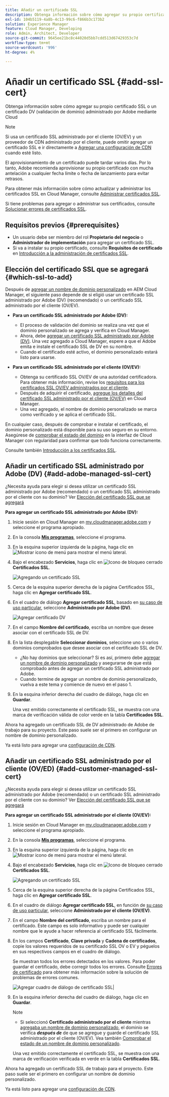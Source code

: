 ```yaml
---
title: Añadir un certificado SSL
description: Obtenga información sobre cómo agregar su propio certificado SSL o un certificado DV (validación de dominio) administrado por Adobe mediante las herramientas de autoservicio de Cloud Manager.
exl-id: 104b5119-4a8b-4c13-99c6-f866b3c173b2
solution: Experience Manager
feature: Cloud Manager, Developing
role: Admin, Architect, Developer
source-git-commit: 9645ee21bc8c44020d5bb7cdd513d67429353c7d
workflow-type: tm+mt
source-wordcount: '996'
ht-degree: 4%

---
```



# Añadir un certificado SSL {#add-ssl-cert}

Obtenga información sobre cómo agregar su propio certificado SSL o un certificado DV (validación de dominio) administrado por Adobe mediante Cloud

>[!NOTE]
>
>Si usa un certificado SSL administrado por el cliente (OV/EV) y un proveedor de CDN administrado por el cliente, puede omitir agregar un certificado SSL e ir directamente a [Agregar una configuración de CDN](/help/implementing/cloud-manager/cdn-configurations/add-cdn-config.md) cuando esté listo.

El aprovisionamiento de un certificado puede tardar varios días. Por lo tanto, Adobe recomienda aprovisionar su propio certificado con mucha antelación a cualquier fecha límite o fecha de lanzamiento para evitar retrasos.

Para obtener más información sobre cómo actualizar y administrar los certificados SSL en Cloud Manager, consulte [Administrar certificados SSL](/help/implementing/cloud-manager/managing-ssl-certifications/managing-certificates.md).

Si tiene problemas para agregar o administrar sus certificados, consulte [Solucionar errores de certificados SSL](/help/implementing/cloud-manager/managing-ssl-certifications/troubleshoot-ssl-cert.md).


## Requisitos previos {#prerequisites}

* Un usuario debe ser miembro del rol **Propietario del negocio** o **Administrador de implementación** para agregar un certificado SSL.
* Si va a instalar su propio certificado, consulte **Requisitos de certificado** en [Introducción a la administración de certificados SSL](/help/implementing/cloud-manager/managing-ssl-certifications/introduction-to-ssl-certificates.md#requirements).

## Elección del certificado SSL que se agregará {#which-ssl-to-add}

Después de [agregar un nombre de dominio personalizado](/help/implementing/cloud-manager/custom-domain-names/add-custom-domain-name.md) en AEM Cloud Manager, el siguiente paso depende de si eligió usar un certificado SSL administrado por Adobe (DV) (recomendado) o un certificado SSL administrado por el cliente (OV/EV).

* **Para un certificado SSL administrado por Adobe (DV):**
   * El proceso de validación del dominio se realiza una vez que el dominio personalizado se agrega y verifica en Cloud Manager.
   * Ahora, debe [agregar un certificado SSL administrado por Adobe (DV)](#add-adobe-managed-ssl-cert).
Una vez agregado a Cloud Manager, espere a que el Adobe emita e instale el certificado SSL de DV en su nombre.
   * Cuando el certificado esté activo, el dominio personalizado estará listo para usarse.

* **Para un certificado SSL administrado por el cliente (OV/EV):**

   * Obtenga su certificado SSL OV/EV de una autoridad certificadora. Para obtener más información, revise los [requisitos para los certificados SSL OV/EV administrados por el cliente](/help/implementing/cloud-manager/managing-ssl-certifications/introduction-to-ssl-certificates.md#requirements).
   * Después de adquirir el certificado, [agregue los detalles del certificado SSL administrado por el cliente (OV/EV)](#add-customer-managed-ssl-cert) en Cloud Manager.
   * Una vez agregado, el nombre de dominio personalizado se marca como verificado y se aplica el certificado SSL.

En cualquier caso, después de comprobar e instalar el certificado, el dominio personalizado está disponible para su uso seguro en su entorno. Asegúrese de [comprobar el estado del dominio](/help/implementing/cloud-manager/custom-domain-names/check-domain-name-status.md) en la interfaz de Cloud Manager con regularidad para confirmar que todo funciona correctamente.

Consulte también [Introducción a los certificados SSL](/help/implementing/cloud-manager/managing-ssl-certifications/introduction-to-ssl-certificates.md).

## Añadir un certificado SSL administrado por Adobe (DV) {#add-adobe-managed-ssl-cert}

¿Necesita ayuda para elegir si desea utilizar un certificado SSL administrado por Adobe (recomendado) o un certificado SSL administrado por el cliente con su dominio? Ver [Elección del certificado SSL que se agregará](#which-ssl-to-add)

**Para agregar un certificado SSL administrado por Adobe (DV):**

1. Inicie sesión en Cloud Manager en [my.cloudmanager.adobe.com](https://my.cloudmanager.adobe.com/) y seleccione el programa apropiado.
1. En la consola **[Mis programas](/help/implementing/cloud-manager/navigation.md#my-programs)**, seleccione el programa.
1. En la esquina superior izquierda de la página, haga clic en ![Mostrar icono de menú](https://spectrum.adobe.com/static/icons/workflow_18/Smock_ShowMenu_18_N.svg) para mostrar el menú lateral.

1. Bajo el encabezado **Servicios**, haga clic en ![Icono de bloqueo cerrado](https://spectrum.adobe.com/static/icons/workflow_18/Smock_LockClosed_18_N.svg) **Certificados SSL**.

   ![Agregando un certificado SSL](/help/implementing/cloud-manager/assets/ssl/ssl-cert-add.png)

1. Cerca de la esquina superior derecha de la página Certificados SSL, haga clic en **Agregar certificado SSL**.

1. En el cuadro de diálogo **Agregar certificado SSL**, basado en [su caso de uso particular](#which-ssl-to-add), seleccione **Administrado por Adobe (DV)**.

   ![Agregar certificado DV](/help/implementing/cloud-manager/assets/ssl/add-dv-certificate.png)

1. En el campo **Nombre del certificado**, escriba un nombre que desee asociar con el certificado SSL de DV.

1. En la lista desplegable **Seleccionar dominios**, seleccione uno o varios dominios comprobados que desee asociar con el certificado SSL de DV.
   * ¿No hay dominios que seleccionar? Si es así, primero debe [agregar un nombre de dominio personalizado](/help/implementing/cloud-manager/custom-domain-names/add-custom-domain-name.md) y asegurarse de que está comprobado antes de agregar un certificado SSL administrado por Adobe.
   * Cuando termine de agregar un nombre de dominio personalizado, vuelva a este tema y comience de nuevo en el paso 1.

1. En la esquina inferior derecha del cuadro de diálogo, haga clic en **Guardar**.

   Una vez emitido correctamente el certificado SSL, se muestra con una marca de verificación válida de color verde en la tabla **Certificados SSL**.

Ahora ha agregado un certificado SSL de DV administrado de Adobe de trabajo para su proyecto. Este paso suele ser el primero en configurar un nombre de dominio personalizado.

Ya está listo para agregar una [configuración de CDN](/help/implementing/cloud-manager/cdn-configurations/add-cdn-config.md).

## Añadir un certificado SSL administrado por el cliente (OV/ED) {#add-customer-managed-ssl-cert}

<!-- IF THIS TOPIC GET UPDATED, REMEMBER TO UPDATE THE STEPS ALSO IN THE "MANAGE SSL CERTIFICATES TOPIC TOO -->

¿Necesita ayuda para elegir si desea utilizar un certificado SSL administrado por Adobe (recomendado) o un certificado SSL administrado por el cliente con su dominio? Ver [Elección del certificado SSL que se agregará](#which-ssl-to-add)

**Para agregar un certificado SSL administrado por el cliente (OV/EV):**

1. Inicie sesión en Cloud Manager en [my.cloudmanager.adobe.com](https://my.cloudmanager.adobe.com/) y seleccione el programa apropiado.

1. En la consola **[Mis programas](/help/implementing/cloud-manager/navigation.md#my-programs)**, seleccione el programa.

1. En la esquina superior izquierda de la página, haga clic en ![Mostrar icono de menú](https://spectrum.adobe.com/static/icons/workflow_18/Smock_ShowMenu_18_N.svg) para mostrar el menú lateral.

1. Bajo el encabezado **Servicios**, haga clic en ![Icono de bloqueo cerrado](https://spectrum.adobe.com/static/icons/workflow_18/Smock_LockClosed_18_N.svg) **Certificados SSL**.

   ![Agregando un certificado SSL](/help/implementing/cloud-manager/assets/ssl/ssl-cert-add.png)

1. Cerca de la esquina superior derecha de la página Certificados SSL, haga clic en **Agregar certificado SSL**.

1. En el cuadro de diálogo **Agregar certificado SSL**, en función de [su caso de uso particular](#which-ssl-to-add), seleccione **Administrado por el cliente (OV/EV)**.

1. En el campo **Nombre del certificado**, escriba un nombre para el certificado.
Este campo es solo informativo y puede ser cualquier nombre que le ayude a hacer referencia al certificado SSL fácilmente.

1. En los campos **Certificado**, **Clave privada** y **Cadena de certificados**, copie los valores requeridos de su certificado SSL OV o EV y péguelos en sus respectivos campos en el cuadro de diálogo.

   Se muestran todos los errores detectados en los valores. Para poder guardar el certificado, debe corregir todos los errores. Consulte [Errores de certificado](#certificate-errors) para obtener más información sobre la solución de problemas de errores comunes.

   ![Agregar cuadro de diálogo de certificado SSL](/help/implementing/cloud-manager/assets/ssl/ssl-cert-02.png)|

1. En la esquina inferior derecha del cuadro de diálogo, haga clic en **Guardar**.

   >[!NOTE]
   >
   >* Si seleccionó **Certificado administrado por el cliente** mientras [agregaba un nombre de dominio personalizado](/help/implementing/cloud-manager/custom-domain-names/add-custom-domain-name.md), el dominio se verifica ***después de*** de que se agregue y guarde el certificado SSL administrado por el cliente (OV/EV). Vea también [Comprobar el estado de un nombre de dominio personalizado](/help/implementing/cloud-manager/custom-domain-names/check-domain-name-status.md#how-to).

   Una vez emitido correctamente el certificado SSL, se muestra con una marca de verificación verificada en verde en la tabla **Certificados SSL**.

Ahora ha agregado un certificado SSL de trabajo para el proyecto. Este paso suele ser el primero en configurar un nombre de dominio personalizado.

Ya está listo para agregar una [configuración de CDN](/help/implementing/cloud-manager/cdn-configurations/add-cdn-config.md).























<!--
## Add an SSL certificate {#add-ssl-cert}

1. Log into Cloud Manager at [my.cloudmanager.adobe.com](https://my.cloudmanager.adobe.com/) and select the appropriate program.
1. On the **[My Programs](/help/implementing/cloud-manager/navigation.md#my-programs)** console, select the program.
1. In the upper-left corner of the page, click ![Show menu icon](https://spectrum.adobe.com/static/icons/workflow_18/Smock_ShowMenu_18_N.svg) to reveal the side menu. 
1. Under the **Services** heading, click ![Lock closed icon](https://spectrum.adobe.com/static/icons/workflow_18/Smock_LockClosed_18_N.svg) **SSL Certificates**. 

   ![Adding an SSL certificate](/help/implementing/cloud-manager/assets/ssl/ssl-cert-add.png)

1. Near the upper-right corner of the SSL Certificates page, click **Add SSL Certificate**.

1. In the **Add SSL certificate** dialog box, based on [your particular use case](/help/implementing/cloud-manager/managing-ssl-certifications/introduction-to-ssl-certificates.md), do one of the following:

    | | Use case | Steps |
    | --- | --- | --- |
    | 1 | **Add an Adobe managed (DV) certificate** | **To add an Adobe managed (DV) SSL certificate:**<br>a. In the **Add SSL Certificate** dialog box, select the certificate type **Adobe managed (DV)**.<br>![Add a DV certificate](/help/implementing/cloud-manager/assets/ssl/add-dv-certificate.png)<br>b. In the **Certificate name** field, enter a name you want associated with the certificate.<br>c. In the **Select domains** drop-down list, select one or more domains that you want associated with the DV SSL certificate.<br>No domains to select? If so, it means that you must first add a custom domain name and ensure it is verified before you can add an SSL certificate. See [Add a custom domain name](/help/implementing/cloud-manager/custom-domain-names/add-custom-domain-name.md). When you are finished adding a custom domain name, return to this topic and begin at step 1 again.<br>d. Continue to step 7. |
    | 2 | **Add a customer managed (OV/EV) certificate** | **To add a customer managed (OV/EV) SSL certificate:**<br>a. In the **Add SSL Certificate** dialog box, select the certificate type **Customer managed (OV/EV)**.<br>b. In the **Certificate name** field, enter a name for your certificate. This field is for informational purposes only and can be any name that helps you reference your SSL certificate easily.<br>c. In the **Certificate**, **Private key**, and **Certificate chain** fields, paste the required values into their respective fields.<br>![Add SSL certificate dialog box](/help/implementing/cloud-manager/assets/ssl/ssl-cert-02.png)<br>Any detected errors in values are displayed. Before you can save your certificate, you must address all errors. See [Certificate Errors](#certificate-errors) to learn more about troubleshooting common errors.<br>d. Continue to step 7. | 

1. In the lower-right corner of the dialog box, click **Save**.

    >[!NOTE]
    >
    >* If you selected **Adobe managed certificate** while [adding a custom domain name](/help/implementing/cloud-manager/custom-domain-names/add-custom-domain-name.md), the domain is verified with the added certificate when the custom domain is added. 
    >
    >* If you selected **Customer managed certificate** while [adding a custom domain name](/help/implementing/cloud-manager/custom-domain-names/add-custom-domain-name.md), the domain is verified ***after*** the customer managed (OV/EV) SSL certificate is added and saved. See also [Check the status of a custom domain name](/help/implementing/cloud-manager/custom-domain-names/check-domain-name-status.md#how-to).

    After the SSL certificate is successfully issued, it is displayed with a green verified check mark in the **SSL Certificates** table. 

    You now have added a working SSL certificate for your project. This step is often the first to set up a custom domain name. 
    

* To learn about updating and managing your SSL certificates in Cloud Manager, see [Manage SSL certificates](/help/implementing/cloud-manager/managing-ssl-certifications/managing-certificates.md).

* If you are having issues adding or managing your certificates, see [Troubleshoot SSL certificate errors](/help/implementing/cloud-manager/managing-ssl-certifications/troubleshoot-ssl-cert.md). -->

